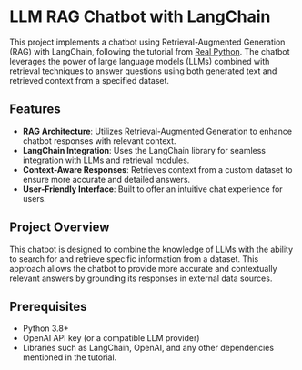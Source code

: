 # LLM RAG Chatbot with LangChain

This project implements a chatbot using Retrieval-Augmented Generation (RAG) with LangChain, following the tutorial from [Real Python](https://realpython.com/build-llm-rag-chatbot-with-langchain/). The chatbot leverages the power of large language models (LLMs) combined with retrieval techniques to answer questions using both generated text and retrieved context from a specified dataset.

## Features

- **RAG Architecture**: Utilizes Retrieval-Augmented Generation to enhance chatbot responses with relevant context.
- **LangChain Integration**: Uses the LangChain library for seamless integration with LLMs and retrieval modules.
- **Context-Aware Responses**: Retrieves context from a custom dataset to ensure more accurate and detailed answers.
- **User-Friendly Interface**: Built to offer an intuitive chat experience for users.

## Project Overview

This chatbot is designed to combine the knowledge of LLMs with the ability to search for and retrieve specific information from a dataset. This approach allows the chatbot to provide more accurate and contextually relevant answers by grounding its responses in external data sources.

## Prerequisites

- Python 3.8+
- OpenAI API key (or a compatible LLM provider)
- Libraries such as LangChain, OpenAI, and any other dependencies mentioned in the tutorial.
